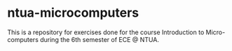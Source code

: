 # ntua-microcomputers
This is a repository for exercises done for the course Introduction to Micro-computers during the 6th semester of ECE @ NTUA.
